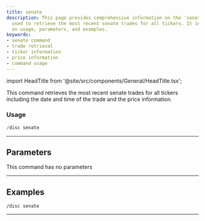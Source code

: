 ```yaml
---
title: senate
description: This page provides comprehensive information on the 'senate' command
  used to retrieve the most recent senate trades for all tickers. It includes details
  on usage, parameters, and examples.
keywords:
- senate command
- trade retrieval
- ticker information
- price information
- command usage
---
```


import HeadTitle from '@site/src/components/General/HeadTitle.tsx';

<HeadTitle title="senate - Discovery - Discord - Reference | OpenBB Bot Docs" />

This command retrieves the most recent senate trades for all tickers including the date and time of the trade and the price information.

### Usage

```python wordwrap
/disc senate
```

---

## Parameters

This command has no parameters



---

## Examples

```
/disc senate
```
---
